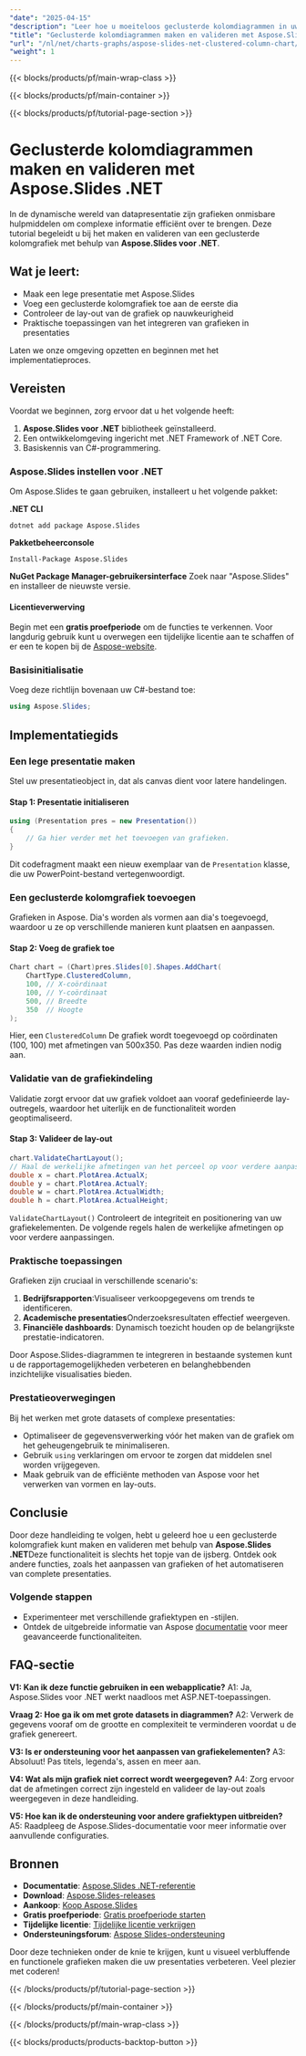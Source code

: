 ```yaml
---
"date": "2025-04-15"
"description": "Leer hoe u moeiteloos geclusterde kolomdiagrammen in uw presentaties kunt maken en valideren met Aspose.Slides .NET. Perfect voor zakelijke rapporten, academische presentaties en meer."
"title": "Geclusterde kolomdiagrammen maken en valideren met Aspose.Slides .NET voor verbeterde gegevenspresentatie"
"url": "/nl/net/charts-graphs/aspose-slides-net-clustered-column-chart/"
"weight": 1
---
```


{{< blocks/products/pf/main-wrap-class >}}

{{< blocks/products/pf/main-container >}}

{{< blocks/products/pf/tutorial-page-section >}}
# Geclusterde kolomdiagrammen maken en valideren met Aspose.Slides .NET

In de dynamische wereld van datapresentatie zijn grafieken onmisbare hulpmiddelen om complexe informatie efficiënt over te brengen. Deze tutorial begeleidt u bij het maken en valideren van een geclusterde kolomgrafiek met behulp van **Aspose.Slides voor .NET**.

## Wat je leert:
- Maak een lege presentatie met Aspose.Slides
- Voeg een geclusterde kolomgrafiek toe aan de eerste dia
- Controleer de lay-out van de grafiek op nauwkeurigheid
- Praktische toepassingen van het integreren van grafieken in presentaties

Laten we onze omgeving opzetten en beginnen met het implementatieproces.

## Vereisten
Voordat we beginnen, zorg ervoor dat u het volgende heeft:
1. **Aspose.Slides voor .NET** bibliotheek geïnstalleerd.
2. Een ontwikkelomgeving ingericht met .NET Framework of .NET Core.
3. Basiskennis van C#-programmering.

### Aspose.Slides instellen voor .NET
Om Aspose.Slides te gaan gebruiken, installeert u het volgende pakket:

**.NET CLI**
```shell
dotnet add package Aspose.Slides
```

**Pakketbeheerconsole**
```shell
Install-Package Aspose.Slides
```

**NuGet Package Manager-gebruikersinterface**
Zoek naar "Aspose.Slides" en installeer de nieuwste versie.

#### Licentieverwerving
Begin met een **gratis proefperiode** om de functies te verkennen. Voor langdurig gebruik kunt u overwegen een tijdelijke licentie aan te schaffen of er een te kopen bij de [Aspose-website](https://purchase.aspose.com/buy).

### Basisinitialisatie
Voeg deze richtlijn bovenaan uw C#-bestand toe:
```csharp
using Aspose.Slides;
```

## Implementatiegids

### Een lege presentatie maken
Stel uw presentatieobject in, dat als canvas dient voor latere handelingen.

#### Stap 1: Presentatie initialiseren
```csharp
using (Presentation pres = new Presentation())
{
    // Ga hier verder met het toevoegen van grafieken.
}
```
Dit codefragment maakt een nieuw exemplaar van de `Presentation` klasse, die uw PowerPoint-bestand vertegenwoordigt.

### Een geclusterde kolomgrafiek toevoegen
Grafieken in Aspose. Dia's worden als vormen aan dia's toegevoegd, waardoor u ze op verschillende manieren kunt plaatsen en aanpassen.

#### Stap 2: Voeg de grafiek toe
```csharp
Chart chart = (Chart)pres.Slides[0].Shapes.AddChart(
    ChartType.ClusteredColumn,
    100, // X-coördinaat
    100, // Y-coördinaat
    500, // Breedte
    350  // Hoogte
);
```
Hier, een `ClusteredColumn` De grafiek wordt toegevoegd op coördinaten (100, 100) met afmetingen van 500x350. Pas deze waarden indien nodig aan.

### Validatie van de grafiekindeling
Validatie zorgt ervoor dat uw grafiek voldoet aan vooraf gedefinieerde lay-outregels, waardoor het uiterlijk en de functionaliteit worden geoptimaliseerd.

#### Stap 3: Valideer de lay-out
```csharp
chart.ValidateChartLayout();
// Haal de werkelijke afmetingen van het perceel op voor verdere aanpassingen indien nodig.
double x = chart.PlotArea.ActualX;
double y = chart.PlotArea.ActualY;
double w = chart.PlotArea.ActualWidth;
double h = chart.PlotArea.ActualHeight;
```
`ValidateChartLayout()` Controleert de integriteit en positionering van uw grafiekelementen. De volgende regels halen de werkelijke afmetingen op voor verdere aanpassingen.

### Praktische toepassingen
Grafieken zijn cruciaal in verschillende scenario's:
1. **Bedrijfsrapporten**:Visualiseer verkoopgegevens om trends te identificeren.
2. **Academische presentaties**Onderzoeksresultaten effectief weergeven.
3. **Financiële dashboards**: Dynamisch toezicht houden op de belangrijkste prestatie-indicatoren.

Door Aspose.Slides-diagrammen te integreren in bestaande systemen kunt u de rapportagemogelijkheden verbeteren en belanghebbenden inzichtelijke visualisaties bieden.

### Prestatieoverwegingen
Bij het werken met grote datasets of complexe presentaties:
- Optimaliseer de gegevensverwerking vóór het maken van de grafiek om het geheugengebruik te minimaliseren.
- Gebruik `using` verklaringen om ervoor te zorgen dat middelen snel worden vrijgegeven.
- Maak gebruik van de efficiënte methoden van Aspose voor het verwerken van vormen en lay-outs.

## Conclusie
Door deze handleiding te volgen, hebt u geleerd hoe u een geclusterde kolomgrafiek kunt maken en valideren met behulp van **Aspose.Slides .NET**Deze functionaliteit is slechts het topje van de ijsberg. Ontdek ook andere functies, zoals het aanpassen van grafieken of het automatiseren van complete presentaties.

### Volgende stappen
- Experimenteer met verschillende grafiektypen en -stijlen.
- Ontdek de uitgebreide informatie van Aspose [documentatie](https://reference.aspose.com/slides/net/) voor meer geavanceerde functionaliteiten.

## FAQ-sectie
**V1: Kan ik deze functie gebruiken in een webapplicatie?**
A1: Ja, Aspose.Slides voor .NET werkt naadloos met ASP.NET-toepassingen.

**Vraag 2: Hoe ga ik om met grote datasets in diagrammen?**
A2: Verwerk de gegevens vooraf om de grootte en complexiteit te verminderen voordat u de grafiek genereert.

**V3: Is er ondersteuning voor het aanpassen van grafiekelementen?**
A3: Absoluut! Pas titels, legenda's, assen en meer aan.

**V4: Wat als mijn grafiek niet correct wordt weergegeven?**
A4: Zorg ervoor dat de afmetingen correct zijn ingesteld en valideer de lay-out zoals weergegeven in deze handleiding.

**V5: Hoe kan ik de ondersteuning voor andere grafiektypen uitbreiden?**
A5: Raadpleeg de Aspose.Slides-documentatie voor meer informatie over aanvullende configuraties.

## Bronnen
- **Documentatie**: [Aspose.Slides .NET-referentie](https://reference.aspose.com/slides/net/)
- **Download**: [Aspose.Slides-releases](https://releases.aspose.com/slides/net/)
- **Aankoop**: [Koop Aspose.Slides](https://purchase.aspose.com/buy)
- **Gratis proefperiode**: [Gratis proefperiode starten](https://releases.aspose.com/slides/net/)
- **Tijdelijke licentie**: [Tijdelijke licentie verkrijgen](https://purchase.aspose.com/temporary-license/)
- **Ondersteuningsforum**: [Aspose Slides-ondersteuning](https://forum.aspose.com/c/slides/11)

Door deze technieken onder de knie te krijgen, kunt u visueel verbluffende en functionele grafieken maken die uw presentaties verbeteren. Veel plezier met coderen!

{{< /blocks/products/pf/tutorial-page-section >}}

{{< /blocks/products/pf/main-container >}}

{{< /blocks/products/pf/main-wrap-class >}}

{{< blocks/products/products-backtop-button >}}
